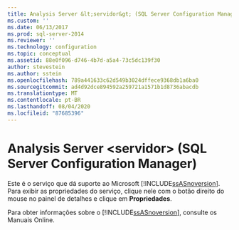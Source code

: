 ```yaml
---
title: Analysis Server &lt;servidor&gt; (SQL Server Configuration Manager) | Microsoft Docs
ms.custom: ''
ms.date: 06/13/2017
ms.prod: sql-server-2014
ms.reviewer: ''
ms.technology: configuration
ms.topic: conceptual
ms.assetid: 88e0f096-d746-4b7d-a5a4-73c5dc139f30
author: stevestein
ms.author: sstein
ms.openlocfilehash: 789a441633c62d549b3024dffece9368db1a6ba0
ms.sourcegitcommit: ad4d92dce894592a259721a1571b1d8736abacdb
ms.translationtype: MT
ms.contentlocale: pt-BR
ms.lasthandoff: 08/04/2020
ms.locfileid: "87685396"
---
```

# <a name="analysis-server-ltservergt-sql-server-configuration-manager"></a>Analysis Server &lt;servidor&gt; (SQL Server Configuration Manager)
  Este é o serviço que dá suporte ao Microsoft [!INCLUDE[ssASnoversion](../../includes/ssasnoversion-md.md)]. Para exibir as propriedades do serviço, clique nele com o botão direito do mouse no painel de detalhes e clique em **Propriedades**.  
  
 Para obter informações sobre o [!INCLUDE[ssASnoversion](../../includes/ssasnoversion-md.md)], consulte os Manuais Online.  
  
  
